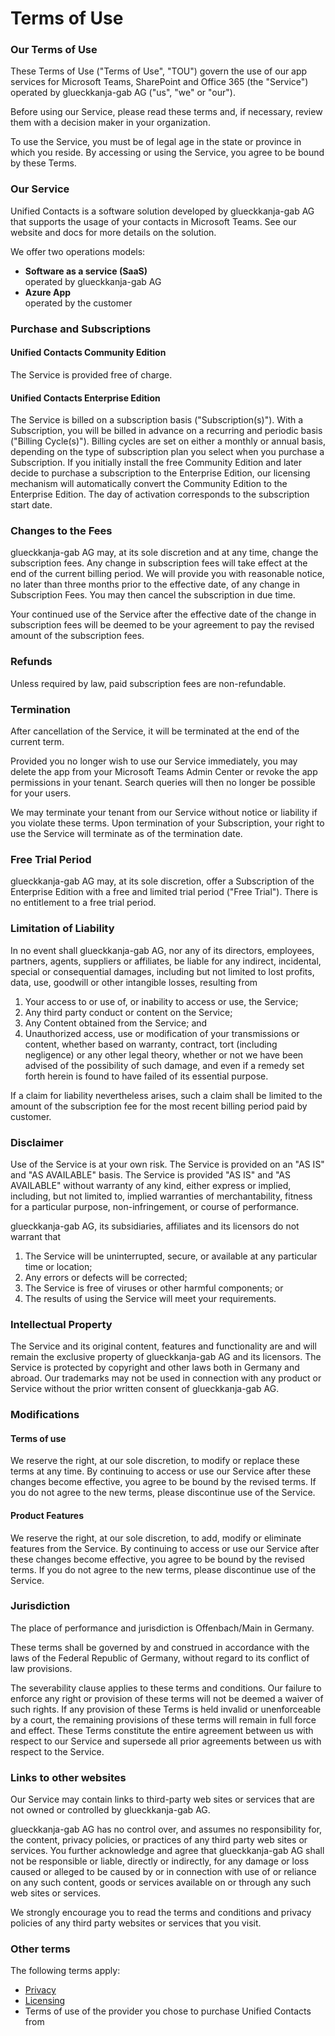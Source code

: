 # Terms of Use

### Our Terms of Use

These Terms of Use ("Terms of Use", "TOU") govern the use of our app services for Microsoft Teams, SharePoint and Office 365 (the "Service") operated by glueckkanja-gab AG ("us", "we" or "our").&#x20;

Before using our Service, please read these terms and, if necessary, review them with a decision maker in your organization.&#x20;

To use the Service, you must be of legal age in the state or province in which you reside. By accessing or using the Service, you agree to be bound by these Terms.

### Our Service

Unified Contacts is a software solution developed by glueckkanja-gab AG that supports the usage of your contacts in Microsoft Teams. See our website and docs for more details on the solution.

We offer two operations models:

* **Software as a service (SaaS)**\
  operated by glueckkanja-gab AG
* **Azure App**\
  operated by the customer

### Purchase and Subscriptions&#x20;

#### Unified Contacts Community Edition&#x20;

The Service is provided free of charge.&#x20;

#### Unified Contacts Enterprise Edition

The Service is billed on a subscription basis ("Subscription(s)"). With a Subscription, you will be billed in advance on a recurring and periodic basis ("Billing Cycle(s)"). Billing cycles are set on either a monthly or annual basis, depending on the type of subscription plan you select when you purchase a Subscription. If you initially install the free Community Edition and later decide to purchase a subscription to the Enterprise Edition, our licensing mechanism will automatically convert the Community Edition to the Enterprise Edition. The day of activation corresponds to the subscription start date.

### Changes to the Fees

glueckkanja-gab AG may, at its sole discretion and at any time, change the subscription fees. Any change in subscription fees will take effect at the end of the current billing period. We will provide you with reasonable notice, no later than three months prior to the effective date, of any change in Subscription Fees. You may then cancel the subscription in due time.

Your continued use of the Service after the effective date of the change in subscription fees will be deemed to be your agreement to pay the revised amount of the subscription fees.

### Refunds

Unless required by law, paid subscription fees are non-refundable.

### Termination

After cancellation of the Service, it will be terminated at the end of the current term.

Provided you no longer wish to use our Service immediately, you may delete the app from your Microsoft Teams Admin Center or revoke the app permissions in your tenant. Search queries will then no longer be possible for your users.

We may terminate your tenant from our Service without notice or liability if you violate these terms. Upon termination of your Subscription, your right to use the Service will terminate as of the termination date.&#x20;

### Free Trial Period

glueckkanja-gab AG may, at its sole discretion, offer a Subscription of the Enterprise Edition with a free and limited trial period ("Free Trial"). There is no entitlement to a free trial period.

### Limitation of Liability&#x20;

In no event shall glueckkanja-gab AG, nor any of its directors, employees, partners, agents, suppliers or affiliates, be liable for any indirect, incidental, special or consequential damages, including but not limited to lost profits, data, use, goodwill or other intangible losses, resulting from

1. Your access to or use of, or inability to access or use, the Service;
2. Any third party conduct or content on the Service;&#x20;
3. Any Content obtained from the Service; and&#x20;
4. Unauthorized access, use or modification of your transmissions or content, whether based on warranty, contract, tort (including negligence) or any other legal theory, whether or not we have been advised of the possibility of such damage, and even if a remedy set forth herein is found to have failed of its essential purpose.&#x20;

If a claim for liability nevertheless arises, such a claim shall be limited to the amount of the subscription fee for the most recent billing period paid by customer.

### Disclaimer

Use of the Service is at your own risk. The Service is provided on an "AS IS" and "AS AVAILABLE" basis. The Service is provided "AS IS" and "AS AVAILABLE" without warranty of any kind, either express or implied, including, but not limited to, implied warranties of merchantability, fitness for a particular purpose, non-infringement, or course of performance.

glueckkanja-gab AG, its subsidiaries, affiliates and its licensors do not warrant that&#x20;

1. The Service will be uninterrupted, secure, or available at any particular time or location;&#x20;
2. Any errors or defects will be corrected;&#x20;
3. The Service is free of viruses or other harmful components; or&#x20;
4. The results of using the Service will meet your requirements.

### Intellectual Property&#x20;

The Service and its original content, features and functionality are and will remain the exclusive property of glueckkanja-gab AG and its licensors. The Service is protected by copyright and other laws both in Germany and abroad. Our trademarks may not be used in connection with any product or Service without the prior written consent of glueckkanja-gab AG.

### Modifications

#### Terms of use

We reserve the right, at our sole discretion, to modify or replace these terms at any time. By continuing to access or use our Service after these changes become effective, you agree to be bound by the revised terms. If you do not agree to the new terms, please discontinue use of the Service.

#### Product Features

We reserve the right, at our sole discretion, to add, modify or eliminate features from the Service. By continuing to access or use our Service after these changes become effective, you agree to be bound by the revised terms. If you do not agree to the new terms, please discontinue use of the Service.

### Jurisdiction

The place of performance and jurisdiction is Offenbach/Main in Germany.&#x20;

These terms shall be governed by and construed in accordance with the laws of the Federal Republic of Germany, without regard to its conflict of law provisions.

The severability clause applies to these terms and conditions. Our failure to enforce any right or provision of these terms will not be deemed a waiver of such rights. If any provision of these Terms is held invalid or unenforceable by a court, the remaining provisions of these terms will remain in full force and effect. These Terms constitute the entire agreement between us with respect to our Service and supersede all prior agreements between us with respect to the Service.

### Links to other websites

Our Service may contain links to third-party web sites or services that are not owned or controlled by glueckkanja-gab AG.

glueckkanja-gab AG has no control over, and assumes no responsibility for, the content, privacy policies, or practices of any third party web sites or services. You further acknowledge and agree that glueckkanja-gab AG shall not be responsible or liable, directly or indirectly, for any damage or loss caused or alleged to be caused by or in connection with use of or reliance on any such content, goods or services available on or through any such web sites or services.

We strongly encourage you to read the terms and conditions and privacy policies of any third party websites or services that you visit.

### Other terms

The following terms apply:

* [Privacy](privacy.md)
* [Licensing](licensing.md)
* Terms of use of the provider you chose to purchase Unified Contacts from

